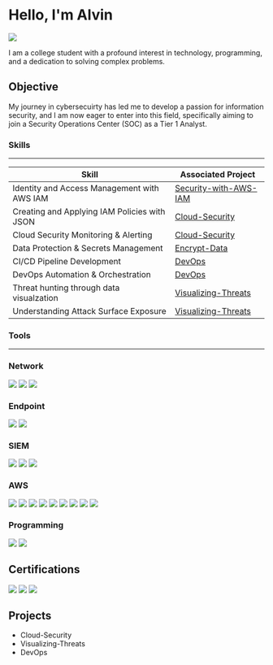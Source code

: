 # Hello, I'm Alvin
<a href="https://www.linkedin.com/in/alvin-janton-003442254" target="_blank">
  <img src="https://img.shields.io/badge/-LinkedIn-0072b1?&style=for-the-badge&logo=linkedin&logoColor=white" />
</a>

I am a college student with a profound interest in technology, programming, and a dedication to solving complex problems.

## Objective


My journey in cybersecuirty has led me to develop a passion for information security, and I am now eager to enter into this field, specifically aiming to join a Security Operations Center (SOC) as a Tier 1 Analyst.

### Skills
---

| Skill | Associated Project |
|-----------------------------------------------|----------------------------|
| Identity and Access Management with AWS IAM | <a href="https://github.com/Alvin-Janton/Cloud-Security/tree/3ba51adcd00e4635a317cd9f4111c1fb4d490009/Security-with-AWS-IAM">Security-with-AWS-IAM</a>|
| Creating and Applying IAM Policies with JSON | <a href="https://github.com/Alvin-Janton/Cloud-Security/tree/3ba51adcd00e4635a317cd9f4111c1fb4d490009/Security-with-AWS-IAM">Cloud-Security</a>|
| Cloud Security Monitoring & Alerting | <a href="https://github.com/Alvin-Janton/Cloud-Security.git">Cloud-Security</a>|
| Data Protection & Secrets Management | <a href="https://github.com/Alvin-Janton/Cloud-Security/tree/3ba51adcd00e4635a317cd9f4111c1fb4d490009/Encrypt-Data">Encrypt-Data</a>|
| CI/CD Pipeline Development | <a href="https://github.com/Alvin-Janton/DevOps.git">DevOps</a>|
| DevOps Automation & Orchestration | <a href="https://github.com/Alvin-Janton/DevOps.git">DevOps</a>|
| Threat hunting through data visualzation | <a href="https://github.com/Alvin-Janton/Visualizing-Threats.git">Visualizing-Threats</a>|
| Understanding Attack Surface Exposure | <a href="https://github.com/Alvin-Janton/Visualizing-Threats.git">Visualizing-Threats</a>|
### Tools
---


### Network
<div>
    <img src="https://img.shields.io/badge/-Wireshark-1679A7?&style=for-the-badge&logo=Wireshark&logoColor=white" />
    <img src="https://img.shields.io/badge/-Suricata-EF3B2D?&style=for-the-badge&logo=Suricata&logoColor=white" />
    <img src="https://img.shields.io/badge/-Zeek-777BB4?&style=for-the-badge&logo=Zeek&logoColor=white" />
</div>

### Endpoint
<div>
    <img src="https://img.shields.io/badge/-Microsoft_Defender_for_Endpoint-00A4EF?&style=for-the-badge&logo=Microsoft&logoColor=white" />
    <img src="https://img.shields.io/badge/-Velociraptor-4B275F?&style=for-the-badge&logo=Velociraptor&logoColor=white" />
</div>

### SIEM
<div>
    <img src="https://img.shields.io/badge/-Microsoft_Sentinel-0078D4?&style=for-the-badge&logo=Microsoft&logoColor=white" />
    <img src="https://img.shields.io/badge/-Splunk-000000?&style=for-the-badge&logo=Splunk&logoColor=white" />
    <img src="https://img.shields.io/badge/-Elastic-005571?&style=for-the-badge&logo=Elastic&logoColor=white" />
</div>

### AWS
<div>
  <img src="https://img.shields.io/badge/-Amazon_S3-569A31?&style=for-the-badge&logo=AmazonAWS&logoColor=white" />
  <img src="https://img.shields.io/badge/-Amazon_EC2-FF9900?&style=for-the-badge&logo=AmazonAWS&logoColor=white" />
  <img src="https://img.shields.io/badge/-AWS_IAM-FF4F8B?&style=for-the-badge&logo=AmazonIAM&logoColor=white" />
  <img src="https://img.shields.io/badge/-Amazon_VPC-FF9900?&style=for-the-badge&logo=AmazonAWS&logoColor=white" />
  <img src="https://img.shields.io/badge/-AWS_CodePipeline-DD3366?&style=for-the-badge&logo=AWSCodePipeline&logoColor=white" />
  <img src="https://img.shields.io/badge/-AWS_CodeBuild-2C6287?&style=for-the-badge&logo=AWSCodeBuild&logoColor=white" />
  <img src="https://img.shields.io/badge/-AWS_CodeDeploy-E83200?&style=for-the-badge&logo=AWSCodeDeploy&logoColor=white" />
  <img src="https://img.shields.io/badge/-AWS_CodeArtifact-E16719?&style=for-the-badge&logo=AWSCodeArtifact&logoColor=white" />
  <img src="https://img.shields.io/badge/-Amazon_CloudWatch-FF4F8B?&style=for-the-badge&logo=AmazonCloudWatch&logoColor=white" />
</div>

### Programming
<div>
  <img src="https://img.shields.io/badge/-Python-3776AB?&style=for-the-badge&logo=Python&logoColor=white" />
  <img src="https://img.shields.io/badge/-Java-007396?&style=for-the-badge&logo=Java&logoColor=white" />
</div>

## Certifications

<div>
<img src="https://img.shields.io/badge/-Security%2B-FF0000?&style=for-the-badge&logo=CompTIA&logoColor=white" />
<img src="https://img.shields.io/badge/-ISC2_CC-006943?&style=for-the-badge&logo=ISC2&logoColor=white" />
<img src="https://img.shields.io/badge/-Google_Cybersecurity_Certificate-4285F4?&style=for-the-badge&logo=Google&logoColor=white" />
</div>

## Projects
- Cloud-Security
- Visualizing-Threats
- DevOps
